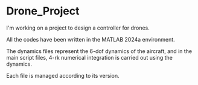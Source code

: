 # Drone_Project

I'm working on a project to design a controller for drones.

All the codes have been written in the MATLAB 2024a environment.

The dynamics files represent the 6-dof dynamics of the aircraft, and in the main script files, 4-rk numerical integration is carried out using the dynamics.

Each file is managed according to its version.

